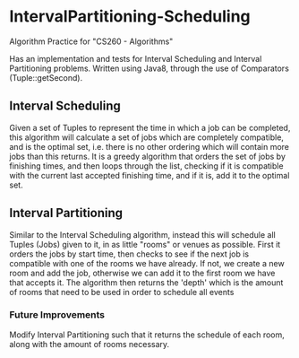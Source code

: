 # IntervalPartitioning-Scheduling
Algorithm Practice for "CS260 - Algorithms"

Has an implementation and tests for Interval Scheduling and Interval Partitioning problems. Written using Java8, through the use of Comparators (Tuple::getSecond).

## Interval Scheduling
Given a set of Tuples to represent the time in which a job can be completed, this algorithm will calculate a set of jobs which are completely compatible, and is the optimal set, i.e. there is no other ordering which will contain more jobs than this returns. It is a greedy algorithm that orders the set of jobs by finishing times, and then loops through the list, checking if it is compatible with the current last accepted finishing time, and if it is, add it to the optimal set.

## Interval Partitioning
Similar to the Interval Scheduling algorithm, instead this will schedule all Tuples (Jobs) given to it, in as little "rooms" or venues as possible. First it orders the jobs by start time, then checks to see if the next job is compatible with one of the rooms we have already. If not, we create a new room and add the job, otherwise we can add it to the first room we have that accepts it. The algorithm then returns the 'depth' which is the amount of rooms that need to be used in order to schedule all events

### Future Improvements
Modify Interval Partitioning such that it returns the schedule of each room, along with the amount of rooms necessary.

